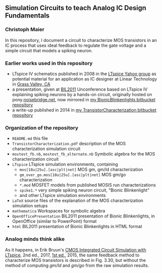 ## Simulation Circuits to teach Analog IC Design Fundamentals

### Christoph Maier

In this repository, I document a circuit to characterize MOS transistors 
in an IC process that uses ideal feedback to regulate the gate voltage 
and a simple circuit that models a spiking neuron.

### Earlier works used in this repository

* LTspice IV schematics published in 2008 in the [LTspice Yahoo group](https://groups.yahoo.com/neo/groups/LTspice/files/Badenke%20und%20Klee/) as potential material for an application as IC designer at Linear Technology in [Grass Valley, CA](https://youtu.be/oS8hG8FLUqc)
* a presentation, given at [BIL2011](https://www.prolific.com/qwiki.cgi?mode=previewSynd&uuid=CD6EKYWY7622Y6S5WVNLFEX3Y2QT&redirected=www.qtask.com) Unconference based on LTspice IV explaining spiking neurons by a hands-on circuit, originally hosted on pony.[noisebridge.net](https://www.noisebridge.net/), now mirrored in [my BionicBlinkenlights bitbucket repository](https://bitbucket.org/cmucsd/bionicblinkenlights)
* a write-up published in 2014 in [my TransistorCharacterization bitbucket repository](https://bitbucket.org/cmucsd/transistorcharacterization)

### Organization of the repository

* `README.md` this file
* `TransistorCharacterization.pdf` description of the MOS characterization simulation circuit
* `mostest_fb.nb`, `mostest_fb_alternate.nb` Symbolic algebra for the MOS characterization circuit
* `LTspice` LTspice simulation environments, containing
    * `mos[18u|25u].[asc|plt|net]` MOS gm, gm/Id characterization
    * `gm_over_go.mos[18u|25u].[asc|plt|net]` MOS gm/go characterization
    * `*.mod` MOSFET models from published MOSIS run characterizations
    * `spike1.*` very simple spiking neuron circuit, "Bionic Blinkenlight"
    * and other LTspice simulation environments
* `LaTeX` source files of the explanation of the MOS characterization simulation setups
* `mathematica` Workspaces for symbolic algebra
* `OpenOfficePresentation` BIL2011 presentation of Bionic Blinkenlights, in OpenOffice (similar to PowerPoint) format
* `html` BIL2011 presentation of Bionic Blinkenlights in HTML format

### Analog minds think alike

As it happens, in Erik Bruun's [CMOS Integrated Circuit Simulation with LTspice](https://bookboon.com/en/cmos-integrated-circuit-simulation-with-ltspice-ebook), 2nd ed., 2017, [1st ed.](https://badl.army.mil.bd/files/frontend/ebook/document/Ebook_file_170312115252.pdf), 2015, the same feedback method to characterize MOS transistors is described in Fig. 3.30, but without the method of computing *gm/Id* and *gm/go* from the raw simulation results.